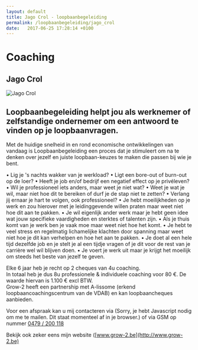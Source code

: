 ```yaml
---
layout: default
title: Jago Crol - loopbaanbegeleiding
permalink: /loopbaanbegeleiding/jago_crol
date:   2017-06-25 17:28:14 +0100
---
```



# Coaching

## Jago Crol

<picture class="portret">
	<source srcset="/img/Jago_desktop_300x391.webp" media="(min-width: 769px)" type="image/webp">
	<source srcset="/img/Jago_desktop_300x391.jpg" media="(min-width: 769px)">
	<source srcset="/img/Jago_mobile_404x257.webp" type="image/webp">
	<img srcset="/img/Jago_mobile_404x257.jpg" alt="Jago Crol">
</picture>

## Loopbaanbegeleiding helpt jou als werknemer of zelfstandige ondernemer om een antwoord te vinden op je loopbaanvragen.

Met de huidige snelheid in en rond economische ontwikkelingen van vandaag is Loopbaanbegeleiding een proces dat je stimuleert om na te denken over jezelf en juiste loopbaan-keuzes te maken die passen bij wie je bent.

• Lig je 's nachts wakker van je werkload?
• Ligt een bore-out of burn-out op de loer?
• Heeft je job en/of bedrijf een negatief effect op je privéleven?
• Wil je professioneel iets anders, maar weet je niet wat?
• Weet je wat je wil, maar niet hoe dit te bereiken of durf je de stap niet te zetten?
• Verlang jij ernaar je hart te volgen, ook professioneel?
• Je hebt moeilijkheden op je werk en zou hierover met je leidinggevende willen praten maar weet niet hoe dit aan te pakken.
• Je wil eigenlijk ander werk maar je hebt geen idee wat jouw specifieke vaardigheden en sterktes of talenten zijn.
• Als je thuis komt van je werk ben je vaak moe maar weet niet hoe het komt.
• Je hebt te veel stress en regelmatig lichamelijke klachten door spanning maar weet niet hoe je dit kan verhelpen en hoe het aan te pakken.
• Je doet al een hele tijd dezelfde job en je stelt je al een tijdje vragen of je dit voor de rest van je carrière wel wil blijven doen.
• Je voert je werk uit maar je krijgt het moeilijk om steeds het beste van jezelf te geven.

Elke 6 jaar heb je recht op 2 cheques van 4u coaching.  
In totaal heb je dus 8u professionele & individuele coaching voor 80 €. De waarde hiervan is 1.100 € excl BTW.  
Grow-2 heeft een partnership met A-lissome (erkend loopbaancoachingscentrum van de VDAB) en kan loopbaancheques aanbieden.  


Voor een afspraak kan u mij contacteren via (<script type="text/javascript" language="javascript">
<!--
// Email obfuscator script 2.1 by Tim Williams, University of Arizona
// Random encryption key feature by Andrew Moulden, Site Engineering Ltd
// This code is freeware provided these four comment lines remain intact
// A wizard to generate this code is at http://www.jottings.com/obfuscator/
{ coded = "pMQa.ndaE@Qda3-0.oL";key = "UNmrYSKMzTDgbcx5pEPI21dfFyXeu7Qon94wBA80VhvOsZLRCqaGJk3tH6Wjli";shift=coded.length;link="";for (i=0; i<coded.length; i++) {if (key.indexOf(coded.charAt(i))==-1) {ltr = coded.charAt(i);link += (ltr);}else {ltr = (key.indexOf(coded.charAt(i))-shift+key.length) % key.length;link += (key.charAt(ltr))}}document.write("<a href='mailto:"+link+"'>"+link+"</a>")}
//--></script><noscript>Sorry, je hebt Javascript nodig om me te mailen. Dit staat momenteel af in je browser.</noscript>) of via GSM op nummer <a href="tel:+32479200118" itemprop="telephone">0479 / 200 118</a>

Bekijk ook zeker eens mijn website ([www.grow-2.be](http://www.grow-2.be) 

